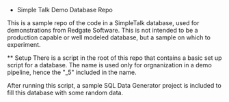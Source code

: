 * Simple Talk Demo Database Repo

This is a sample repo of the code in a SimpleTalk database, used for demonstrations from Redgate Software. This is not intended to be a production capable or well modeled database, but a sample on which to experiment.

** Setup
There is a script in the root of this repo that contains a basic set up script for a database. The name is used only for orgnanization in a demo pipeline, hence the "\_5" included in the name.

After running this script, a sample SQL Data Generator project is included to fill this database with some random data.

